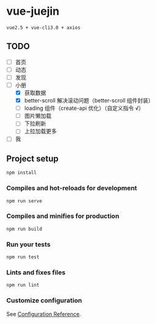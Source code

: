 # vue-juejin

    vue2.5 + vue-cli3.0 + axios

## TODO

- [ ] 首页
- [ ] 动态
- [ ] 发现
- [ ] 小册
    - [X] 获取数据
    - [X] better-scroll 解决滚动问题（better-scroll 组件封装）
    - [ ] loading 组件（create-api 优化）（自定义指令 √）
    - [ ] 图片懒加载
    - [ ] 下拉刷新
    - [ ] 上拉加载更多
- [ ] 我

## Project setup
```
npm install
```

### Compiles and hot-reloads for development
```
npm run serve
```

### Compiles and minifies for production
```
npm run build
```

### Run your tests
```
npm run test
```

### Lints and fixes files
```
npm run lint
```

### Customize configuration
See [Configuration Reference](https://cli.vuejs.org/config/).

